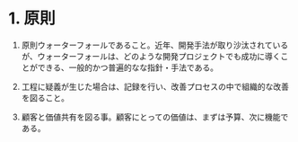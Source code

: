 # 1. 原則

1. 原則ウォーターフォールであること。近年、開発手法が取り沙汰されているが、ウォーターフォールは、どのような開発プロジェクトでも成功に導くことができる、一般的かつ普遍的なな指針・手法である。

2. 工程に疑義が生じた場合は、記録を行い、改善プロセスの中で組織的な改善を図ること。
3. 顧客と価値共有を図る事。顧客にとっての価値は、まずは予算、次に機能である。
